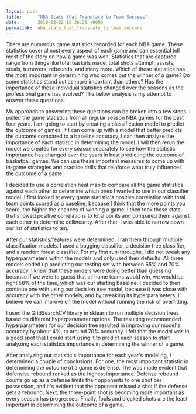 ```yaml
---
layout: post
title:      "NBA Stats that Translate to Team Success"
date:       2019-02-22 16:36:29 +0000
permalink:  nba_stats_that_translate_to_team_success
---
```



There are numerous game statistics recorded for each NBA game. These statistics cover almost every aspect of each game and can essential tell most of the story on how a game was won. Statistics that are captured range from things like total baskets made, total shots attempt, assists, steals, turnovers, rebounds, and many more. Which of these statistics has the most important in determining who comes out the winner of a game? Do some statistics stand out as more important than others? Has the importance of these individual statistics changed over the seasons as the professional game has evolved? The below analysis is my attempt to answer these questions.

My approach to answering these questions can be broken into a few steps. I pulled the game statistics from all regular season NBA games for the past four years. I am going to start by creating a classification model to predict the outcome of games. If I can come up with a model that better predicts the outcome compared to a baseline accuracy, I can then analyze the importance of each statistic in determining the model. I will then rerun the model we created for every season separately to see how the statistic importance has changed over the years in best predicting the outcome of basketball games. We can use these important measures to come up with in-game strategies and practice drills that reinforce what truly influences the outcome of a game.

I decided to use a correlation heat map to compare all the game statistics against each other to determine which ones I wanted to use in our classifier model. I first looked at every game statistic's positive correlation with total team points scored as a baseline, because I think that the more points you score, the higher the chances of winning a game. I then took those stats that showed positive correlations to total points and compared them against each other to determine collinearity. After that, I was able to narrow down our list of statistics to ten.

After our statistics/features were determined, I ran them through multiple classification models. I used a bagging classifier, a decision tree classifier, and a random forest classifier. For my first run-throughs, I did not tweak any hyperparameters within the models and only used their defaults. All three models ended up predicting our testing set with between 65% and 70% accuracy. I knew that these models were doing better than guessing because if we were to guess that all home teams would win, we would be right 58% of the time, which was our starting baseline. I decided to then continue one with using our decision tree model, because it was close with accuracy with the other models, and by tweaking its hyperparameters, I believe we can improve on the model without running the risk of overfitting.

I used the GridSearchCV library in sklearn to run multiple decision trees based on different hyperparameter options. The resulting recommended hyperparameters for our decision tree resulted in improving our model's accuracy by about 4%, to around 70% accuracy. I felt that the model was in a good spot that I could start using it to predict each season to start analyzing each statistics importance in determining the winner of a game.

After analyzing our statistic's importance for each year's modeling, I determined a couple of conclusions. For one, the most important statistic in determining the outcome of a game is defense. The was made evident that defensive rebound ranked as the highest importance. Defense rebound counts go up as a defense limits their opponents to one shot per possession, and it's evident that the opponent missed a shot if the defense gets a rebound. Next, the three-point shot is becoming more important as every season has progressed. Finally, fouls and blocked shots are the least important in determining the outcome of a game.


